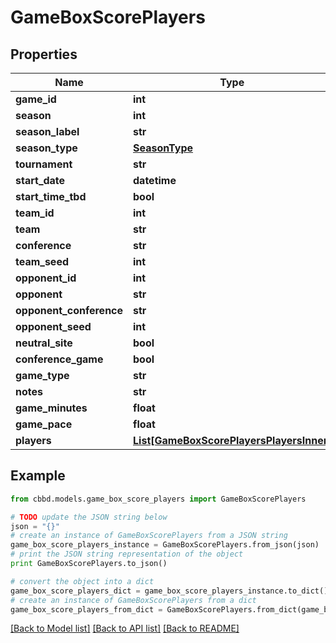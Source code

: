# GameBoxScorePlayers


## Properties
Name | Type | Description | Notes
------------ | ------------- | ------------- | -------------
**game_id** | **int** |  | 
**season** | **int** |  | 
**season_label** | **str** |  | 
**season_type** | [**SeasonType**](SeasonType.md) |  | 
**tournament** | **str** |  | 
**start_date** | **datetime** |  | 
**start_time_tbd** | **bool** |  | 
**team_id** | **int** |  | 
**team** | **str** |  | 
**conference** | **str** |  | 
**team_seed** | **int** |  | 
**opponent_id** | **int** |  | 
**opponent** | **str** |  | 
**opponent_conference** | **str** |  | 
**opponent_seed** | **int** |  | 
**neutral_site** | **bool** |  | 
**conference_game** | **bool** |  | 
**game_type** | **str** |  | 
**notes** | **str** |  | 
**game_minutes** | **float** |  | 
**game_pace** | **float** |  | 
**players** | [**List[GameBoxScorePlayersPlayersInner]**](GameBoxScorePlayersPlayersInner.md) |  | 

## Example

```python
from cbbd.models.game_box_score_players import GameBoxScorePlayers

# TODO update the JSON string below
json = "{}"
# create an instance of GameBoxScorePlayers from a JSON string
game_box_score_players_instance = GameBoxScorePlayers.from_json(json)
# print the JSON string representation of the object
print GameBoxScorePlayers.to_json()

# convert the object into a dict
game_box_score_players_dict = game_box_score_players_instance.to_dict()
# create an instance of GameBoxScorePlayers from a dict
game_box_score_players_from_dict = GameBoxScorePlayers.from_dict(game_box_score_players_dict)
```
[[Back to Model list]](../README.md#documentation-for-models) [[Back to API list]](../README.md#documentation-for-api-endpoints) [[Back to README]](../README.md)


